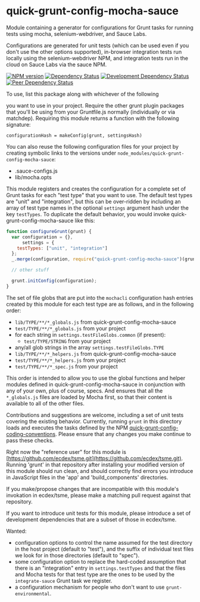 # quick-grunt-config-mocha-sauce
Module containing a generator for configurations for Grunt tasks for running tests using mocha, selenium-webdriver, and Sauce Labs.

Configurations are generated for unit tests (which can be used even if you don't
use the other options supported), in-browser integration tests run locally
using the selenium-webdriver NPM, and integration tests run in the cloud on
Sauce Labs via the sauce NPM.

[![NPM version](http://badge.fury.io/js/quick-grunt-config-mocha-sauce.png)](https://npmjs.org/package/quick-grunt-config-mocha-sauce "View this project on NPM")
[![Dependency Status](https://david-dm.org/ecdex/quick-grunt-config-mocha-sauce.png?theme=shields.io)](https://david-dm.org/ecdex/quick-grunt-config-mocha-sauce)
[![Development Dependency Status](https://david-dm.org/ecdex/quick-grunt-config-mocha-sauce/dev-status.png?theme=shields.io)](https://david-dm.org/ecdex/quick-grunt-config-mocha-sauce#info=devDependencies)
[![Peer Dependency Status](https://david-dm.org/ecdex/quick-grunt-config-mocha-sauce/peer-status.png?theme=shields.io)](https://david-dm.org/ecdex/quick-grunt-config-mocha-sauce#info=peerDependencies)

To use, list this package along with whichever of the following

you want to use in your project.
Require the other grunt plugin packages that you'll be using from your Gruntfile.js
normally (individually or via matchdep).  Requiring this module returns
a function with the following signature:

`configurationHash = makeConfig(grunt, settingsHash)`

You can also reuse the following configuration files for your project by
creating symbolic links to the versions under `node_modules/quick-grunt-config-mocha-sauce`:
* .sauce-configs.js
* lib/mocha.opts


This module registers and creates the configuration for a complete set of
Grunt tasks for each "test type" that you want to use.  The default test
types are "unit" and "integration", but this can be over-ridden by including
an array of test type names in the optional `settings` argument hash under
the key `testTypes`.  To duplicate the default behavior, you would invoke
quick-grunt-config-mocha-sauce like this:

```JavaScript
function configureGrunt(grunt) {
  var configuration = {},
      settings = {
    testTypes: ["unit", "integration"]
  };
  _.merge(configuration, require("quick-grunt-config-mocha-sauce")(grunt, settings));

  // other stuff

  grunt.initConfig(configuration);
}
```

The set of file globs that are put into the `mochacli` configuration hash
entries created by this module for each test type are as follows, and in
the following order:
* `lib/TYPE/**/*_globals.js` from quick-grunt-config-mocha-sauce
* `test/TYPE/**/*_globals.js` from your project
* for each string in `settings.testFileGlobs.common` (if present):
    * `test/TYPE/STRING` from your project
* any/all glob strings in the array `settings.testFileGlobs.TYPE`
* `lib/TYPE/**/*_helpers.js` from quick-grunt-config-mocha-sauce
* `test/TYPE/**/*_helpers.js` from your project
* `test/TYPE/**/*_spec.js` from your project

This order is intended to allow you to use the global functions and helper
modules defined in quick-grunt-config-mocha-sauce in conjunction with
any of your own, plus of course, specs.  And ensures that all the
`*_globals.js` files are loaded by Mocha first, so that their content
is available to all of the other files.





Contributions and suggestions are welcome, including a set of unit tests
covering the existing behavior.  Currently, running `grunt` in this
directory loads and executes the tasks defined by the NPM
[quick-grunt-config-coding-conventions](https://github.com/ecdex/quick-grunt-config-coding-conventions).
Please ensure that any changes you make continue to pass these checks.

Right now the "reference user" for this module is
[https://github.com/ecdex/tsme.git](https://github.com/ecdex/tsme.git).
Running 'grunt' in that
repository after installing your modified version of this module should
run clean, and should correctly find errors you introduce in JavaScript
files in the 'app' and 'build_components' directories.

If you make/propose changes that are incompatible with this module's invokation
in ecdex/tsme, please make a matching pull request against that repository.

If you want to introduce unit tests for this module, please introduce a
set of development dependencies that are a subset of those in ecdex/tsme.

Wanted:
* configuration options to control the name assumed for the test
directory in the host project (default to "test"), and the suffix of
individual test files we look for in those directories (default to "spec").
* some configuration option to replace the hard-coded assumption that
there is an "integration" entry in `settings.testTypes` and that the
files and Mocha tests for that test type are the ones to be used by
the `integrate-sauce` Grunt task we register.
* a configuration mechanism for people who don't want to use
`grunt-environmental`.
